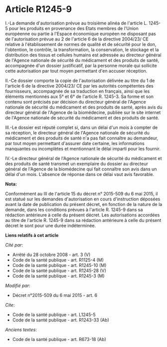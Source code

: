 # Article R1245-9

I.-La demande d'autorisation prévue au troisième alinéa de l'article L. 1245-5 pour les produits en provenance des Etats
membres de l'Union européenne ou partie à l'Espace économique européen ne disposant pas de l'autorisation prévue au 2 de
l'article 6 de la directive 2004/23/ CE relative à l'établissement de normes de qualité et de sécurité pour le don,
l'obtention, le contrôle, la transformation, la conservation, le stockage et la distribution des tissus et cellules humains
est adressée au directeur général de l'Agence nationale de sécurité du médicament et des produits de santé, accompagnée d'un
dossier justificatif, par la personne morale qui sollicite cette autorisation par tout moyen permettant d'en accuser
réception. 

II.-Ce dossier comporte la copie de l'autorisation délivrée au titre du 1 de l'article 6 de la directive 2004/23/ CE par les
autorités compétentes des fournisseurs, accompagnée de sa traduction en français, ainsi que les éléments mentionnés aux 5° et
6° de l'article R. 1245-3. Sa forme et son contenu sont précisés par décision du directeur général de l'Agence nationale de
sécurité du médicament et des produits de santé, après avis du directeur général de l'Agence de la biomédecine, publiée sur
le site internet de l'Agence nationale de sécurité du médicament et des produits de santé. 

III.-Le dossier est réputé complet si, dans un délai d'un mois à compter de sa réception, le directeur général de l'Agence
nationale de sécurité du médicament et des produits de santé n'a pas fait connaître au demandeur, par tout moyen permettant
d'assurer date certaine, les informations manquantes ou incomplètes et mentionnant le délai imparti pour les fournir. 

IV.-Le directeur général de l'Agence nationale de sécurité du médicament et des produits de santé transmet un exemplaire du
dossier au directeur général de l'Agence de la biomédecine qui fait connaître son avis dans un délai d'un mois. L'absence de
réponse dans ce délai vaut avis favorable.

**Nota:**

Conformément au III de l'article 15 du décret n° 2015-509 du 6 mai 2015, il est statué sur les demandes d'autorisation en
cours d'instruction déposées avant la date de publication du présent décret, en fonction de la nature de la demande, dans les
conditions prévues à l'article R. 1245-9 dans sa rédaction antérieure à celle du présent décret. Les autorisations accordées
au titre de l'article R. 1245-9 dans sa rédaction antérieure à celle du présent décret le sont pour une durée indéterminée.

**Liens relatifs à cet article**

_Cité par_:

  - Arrêté du 28 octobre 2008 - art. 3 (V)
  - Code de la santé publique - art. R1125-4 (M)
  - Code de la santé publique - art. R1245-10 (M)
  - Code de la santé publique - art. R1245-28 (V)
  - Code de la santé publique - art. R1245-3 (M)

_Modifié par_:

  - Décret n°2015-509 du 6 mai 2015 - art. 6

_Cite_:

  - Code de la santé publique - art. L1245-5
  - Code de la santé publique - art. R1243-33 (Ab)

_Anciens textes_:

  - Code de la santé publique - art. R673-18 (Ab)
